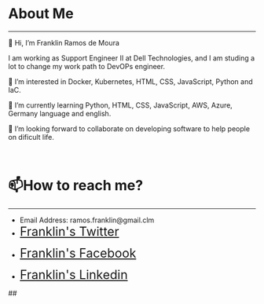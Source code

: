 
<h1> About Me</h1>
<hr>
<div>
  <p> 👋 Hi, I’m Franklin Ramos de Moura</p>
  <p>I am working as Support Engineer II at Dell Technologies, and I am studing a lot to change my work path to DevOPs engineer.</p>
  <p>👀 I’m interested in Docker, Kubernetes, HTML, CSS, JavaScript, Python and IaC.</p>
<p>🌱 I’m currently learning Python, HTML, CSS, JavaScript, AWS, Azure, Germany language and english.</p>
  <p>💞️ I’m looking forward to collaborate on developing software to help people on dificult life.</p>
  <br>
  <h1>📫How to reach me?</h1>
  <hr>
    <ul>
      <li>Email Address: ramos.franklin@gmail.clm</li>
      <li><p=><span style="font-size:25px;color:white"><a href="https://twitter.com/franklinmoura">Franklin's Twitter</span></a></p></li>
      <li><p=><span style="font-size:25px;color:white"><a href="https://www.facebook.com/mourafrank">Franklin's Facebook</span></a></p></li>
      <li><p=><span style="font-size:25px;color:white"><a href="https://www.linkedin.com/in/franklinmoura/">Franklin's Linkedin</span></a></p></li>
  </ul>
  ##
  </div>
  <div>

  </div>



<!---
Franklinmoura/Franklinmoura is a ✨ special ✨ repository because its `README.md` (this file) appears on your GitHub profile.
You can click the Preview link to take a look at your changes.
--->

